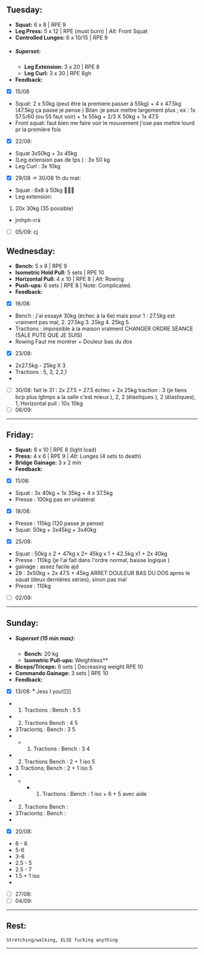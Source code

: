 
## Tuesday:

- **Squat:** 6 x 8 | RPE 9
- **Leg Press:** 5 x 12 | RPE (must burn) | *Alt:* Front Squat
- **Controlled Lunges:** 6 x 10/15 | RPE 9
- ##### **Superset**:
    - **Leg Extension:** 3 x 20 | RPE 8
    - **Leg Curl:** 3 x 30 | RPE 8gh
- **Feedback:** 
- [x] 15/08
- Squat: 2 x 50kg (peut être la premiere passer à 55kg) + 4 x 47.5kg (47.5kg ça passe je pense )
Bilan :je peux mettre largement plus ; ex : 1x 57.5/60 (ou 55 faut voir) + 1x 55kg + 2/3 X 50kg + 1x 47.5
- Front squat: faut bien me faire voir le mouvement j'ose pas mettre lourd pr la première fois 
- [x] 22/08:
- Squat 3x50kg + 3x 45kg 
- (Leg extension pas de tps ) : 3x 50 kg
- Leg Curl : 3x 10kg
- [x] 29/08 -> 30/08 1h du mat: 
- Squat : 6x8 à 50kg 🤣🤣🤣 
- Leg extension: 
1. 20x 30kg (35 possible)
- jmhph-rrà
- [ ] 05/09:
cj
## Wednesday:

- **Bench:** 5 x 8 | RPE 9
- **Isometric Hold Pull:** 5 sets | RPE 10
- **Horizontal Pull:** 4 x 10 | RPE 8 | *Alt:* Rowing
- **Push-ups:** 6 sets | RPE 8 | Note: Complicated.
- **Feedback:** 
- [x] 16/08:
- Bench : j'ai essayé 30kg (échec à la 6e) mais pour 1 : 27.5kg est vraiment pas mal, 2. 27.5kg 3. 25kg 4. 25kg 5.
- Tractions : impossible à la maison vralment CHANGER ORDRE SÉANCE (SALE PUTE QUE JE SUIS)
- Rowing  Faut me montrer + Douleur bas du dos 
- [x] 23/08:
- 2x27.5kg - 25kg X 3
- Tractions : 5, 3, 2,2,1
- 
- [ ] 30/08: fait le 31 : 2x 27.5 + 27.5 échec + 2x 25kg
traction : 3 (je tiens bcp plus lgtmps a la salle c'est mieux ), 2, 2 (élastiques ), 2 (élastiques), 1,
Horizontal pull : 10x 10kg 
- [ ] 06/09:
---
## Friday:

- **Squat:** 8 x 10 | RPE 8 (light load)
- **Press:** 4 x 6 | RPE 9 | *Alt:* Lunges (4 sets to death)
- **Bridge Gainage:** 3 x 2 min
- **Feedback:** 
- [x] 11/08:
- Squat : 3x 40kg + 1x 35kg + 4 x 37.5kg
- Presse : 100kg pas en unilatéral
- [x] 18/08:
- Presse : 115kg (120 passe je pense)
- Squat: 50kg + 3x45kg  + 3x40kg 


- [x] 25/08: 
- Squat : 50kg x 2 + 47kg x 2+ 45kg x 1 + 42.5kg x1 + 2x 40kg 
- Presse : 110kg (je l'ai fait dans l'ordre normal, baisse logique )
- gainage : assez facile ajd 
- 29 : 3x50kg + 2x 47.5 + 45kg ARRET DOULEUR BAS DU DOS apres le squat (deux dernières séries), sinon pas mal 
- Presse : 110kg 
- [ ] 02/09:
---
## Sunday:

- ##### **Superset** (15 min max): 
    - **Bench:** 20 kg
    - **Isometric Pull-ups:** Weightless**
- **Biceps/Triceps:** 6 sets | Decreasing weight RPE 10
- **Commando Gainage:** 3 sets | RPE 10
- **Feedback:** 
- [x] 13/08:  ⁶ Jess I you![[]]
- 1. Tractions : Bench : 5 5 
- 2. Tractions Bench : 4 5 
- 3Traciontq : Bench : 3 5 
- - 1. Tractions : Bench : 3 4 
- 2. Tractions Bench : 2 + 1 iso 5
- 3 Tractions; Bench :  2 + 1 iso 5
- - - 1. Tractions : Bench : 1 iso + 6 + 5 avec aide 
- 2. Tractions Bench : 
- 3Traciontq : Bench : 
- 
- [x] 20/08:  
- 6 - 6 
- 5-6 
- 3-6
- 2.5 - 5
- 2.5 - 7
- 1.5 + 1 iso
- 
- [ ] 27/08:
- [ ] 04/09:
---
## **Rest:**
	Stretching/walking, ELSE fucking anything

---

